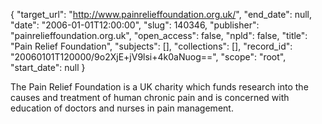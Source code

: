 {
  "target_url": "http://www.painrelieffoundation.org.uk/", 
  "end_date": null, 
  "date": "2006-01-01T12:00:00", 
  "slug": 140346, 
  "publisher": "painrelieffoundation.org.uk", 
  "open_access": false, 
  "npld": false, 
  "title": "Pain Relief Foundation", 
  "subjects": [], 
  "collections": [], 
  "record_id": "20060101T120000/9o2XjE+jV9lsi+4k0aNuog==", 
  "scope": "root", 
  "start_date": null
}

The Pain Relief Foundation is a UK charity which funds research into
the causes and treatment of human chronic pain and is concerned
with education of doctors and nurses in pain management.